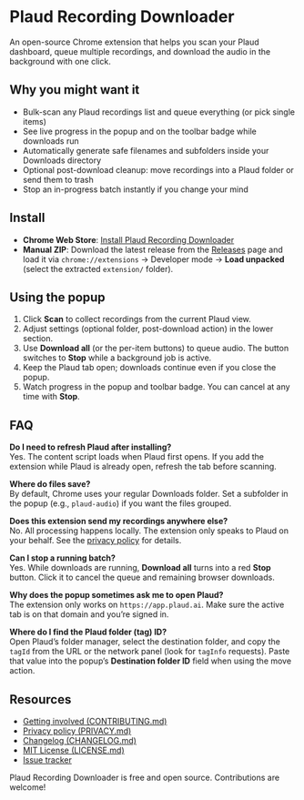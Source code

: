 # Plaud Recording Downloader

An open-source Chrome extension that helps you scan your Plaud dashboard, queue multiple recordings, and download the audio in the background with one click.

## Why you might want it

- Bulk-scan any Plaud recordings list and queue everything (or pick single items)
- See live progress in the popup and on the toolbar badge while downloads run
- Automatically generate safe filenames and subfolders inside your Downloads directory
- Optional post-download cleanup: move recordings into a Plaud folder or send them to trash
- Stop an in-progress batch instantly if you change your mind

## Install

- **Chrome Web Store**: [Install Plaud Recording Downloader](https://chrome.google.com/webstore/detail/plaud-recording-downloader/placeholder)
- **Manual ZIP**: Download the latest release from the [Releases](https://github.com/atlas/plaud-recording-downloader/releases) page and load it via `chrome://extensions` → Developer mode → **Load unpacked** (select the extracted `extension/` folder).

## Using the popup

1. Click **Scan** to collect recordings from the current Plaud view.
2. Adjust settings (optional folder, post-download action) in the lower section.
3. Use **Download all** (or the per-item buttons) to queue audio. The button switches to **Stop** while a background job is active.
4. Keep the Plaud tab open; downloads continue even if you close the popup.
5. Watch progress in the popup and toolbar badge. You can cancel at any time with **Stop**.

## FAQ

**Do I need to refresh Plaud after installing?**  
Yes. The content script loads when Plaud first opens. If you add the extension while Plaud is already open, refresh the tab before scanning.

**Where do files save?**  
By default, Chrome uses your regular Downloads folder. Set a subfolder in the popup (e.g., `plaud-audio`) if you want the files grouped.

**Does this extension send my recordings anywhere else?**  
No. All processing happens locally. The extension only speaks to Plaud on your behalf. See the [privacy policy](PRIVACY.md) for details.

**Can I stop a running batch?**  
Yes. While downloads are running, **Download all** turns into a red **Stop** button. Click it to cancel the queue and remaining browser downloads.

**Why does the popup sometimes ask me to open Plaud?**  
The extension only works on `https://app.plaud.ai`. Make sure the active tab is on that domain and you’re signed in.

**Where do I find the Plaud folder (tag) ID?**  
Open Plaud’s folder manager, select the destination folder, and copy the `tagId` from the URL or the network panel (look for `tagInfo` requests). Paste that value into the popup’s **Destination folder ID** field when using the move action.

## Resources

- [Getting involved (CONTRIBUTING.md)](CONTRIBUTING.md)
- [Privacy policy (PRIVACY.md)](PRIVACY.md)
- [Changelog (CHANGELOG.md)](CHANGELOG.md)
- [MIT License (LICENSE.md)](LICENSE.md)
- [Issue tracker](https://github.com/atlas/plaud-recording-downloader/issues)

Plaud Recording Downloader is free and open source. Contributions are welcome!
